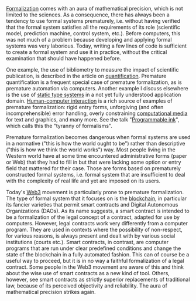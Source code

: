 [Formalization](Formalization.md) comes with an aura of mathematical precision, which is not limited to the sciences. As a consequence, there has always been a tendency to use formal systems prematurely, i.e. without having verified that the formal system satisfies all the requirements of its role (scientific model, prediction machine, control system, etc.). Before computers, this was not much of a problem because developing and applying formal systems was very laborious. Today, writing a few lines of code is sufficient to create a formal system and use it in practice, without the critical examination that should have happened before.

One example, the use of bibliometry to measure the impact of scientific publication, is described in the article on [quantification](Quantification.md).  Premature quantification is a frequent special case of premature formalization, as is premature automation via computers. Another example I discuss elsewhere is the use of [static type systems](Static%20type%20systems.md) in a not yet fully understood application domain. [Human-computer interaction](Human-computer%20interaction.md) is a rich source of examples of premature formalization: rigid entry forms, unforgiving (and often incomprehensible) error handling, overly constraining [computational media](Computational%20media.md) for text and graphics, and many more. See the talk "[Programmable ink](Programmable%20ink.md)", which calls this the "tyranny of formalisms".

Premature formalization becomes dangerous when formal systems are used in a normative ("this is how the world ought to be") rather than descriptive ("this is how we think the world works") way. Most people living in the Western world have at some time encountered administrative forms (paper or Web) that they had to fill in but that were lacking some option or entry field that mattered for their case. Those are forms based on prematurely constructed formal systems, i.e. formal system that are insufficient to deal with the complexity of real life and yet are imposed on its users.

Today's [Web3](Web3.md) movement is particularly prone to premature formalization. The type of formal system that it focuses on is the [blockchain](Blockchain.md), in particular its fancier varieties that permit smart contracts and Digital Autonomous Organizations (DAOs). As its name suggests, a smart contract is intended to be a formalization of the legal concept of a contract, adapted for use by computers. However, legal contracts work very differently from a computer program. They are used in contexts where the possibility of non-respect, for various reasons, is always present and dealt with by various social institutions (courts etc.). Smart contracts, in contrast, are computer programs that are run under clear predefined conditions and change the state of the blockchain in a fully automated fashion. This can of course be a useful way to proceed, but it is in no way a faithful formalization of a legal contract. Some people in the Web3 movement are aware of this and think about the wise use of smart contracts as a new kind of tool. Others, however, see smart contracts as strictly superior replacements of traditional law, because of its perceived objectivity and reliability. The aura of mathematical precision strikes again.
